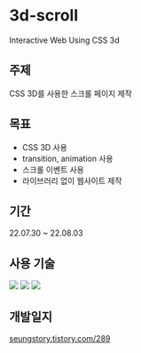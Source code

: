 # 3d-scroll
Interactive Web Using CSS 3d

## 주제
CSS 3D를 사용한 스크롤 페이지 제작

## 목표
+ CSS 3D 사용
+ transition, animation 사용
+ 스크롤 이벤트 사용
+ 라이브러리 없이 웹사이트 제작

## 기간
22.07.30 ~ 22.08.03

## 사용 기술
<img src="https://img.shields.io/badge/HTML5-E34F26?style=for-the-badge&logo=HTML5&logoColor=white"> <img src="https://img.shields.io/badge/CSS3-1572B6?style=for-the-badge&logo=CSS3&logoColor=white"> <img src="https://img.shields.io/badge/JavaScript-F7DF1E?style=for-the-badge&logo=JavaScript&logoColor=white">

## 개발일지
<a href="https://seungstory.tistory.com/289" target="_blank">seungstory.tistory.com/289</a>
